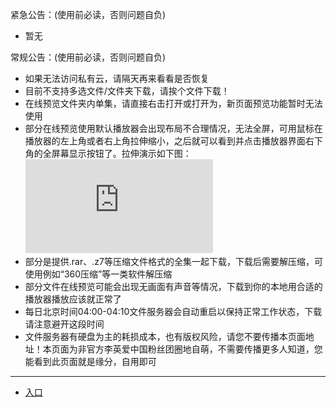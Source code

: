 紧急公告：(使用前必读，否则问题自负)              
* 暂无          

常规公告：(使用前必读，否则问题自负)        
* 如果无法访问私有云，请隔天再来看看是否恢复          
* 目前不支持多选文件/文件夹下载，请挨个文件下载！       
* 在线预览文件夹内单集，请直接右击打开或打开为，新页面预览功能暂时无法使用
* 部分在线预览使用默认播放器会出现布局不合理情况，无法全屏，可用鼠标在播放器的左上角或者右上角拉伸缩小，之后就可以看到并点击播放器界面右下角的全屏幕显示按钮了。拉伸演示如下图：        
![](http://nas.sbb.zone:8889/index.php?share/fileProxy&user=1&sid=iPHX3Gba)           
* 部分是提供.rar、.z7等压缩文件格式的全集一起下载，下载后需要解压缩，可使用例如“360压缩”等一类软件解压缩         
* 部分文件在线预览可能会出现无画面有声音等情况，下载到你的本地用合适的播放器播放应该就正常了              
* 每日北京时间04:00-04:10文件服务器会自动重启以保持正常工作状态，下载请注意避开这段时间            
* 文件服务器有硬盘为主的耗损成本，也有版权风险，请您不要传播本页面地址！本页面为非官方李英爱中国粉丝团圈地自萌，不需要传播更多人知道，您能看到此页面就是缘分，自用即可             

-------------------------------------------------------------------------------------------------------------
* [入口](http://op.sbb.zone:8889/index.php?share/folder&user=1&sid=qc8hQRsV)               
 
